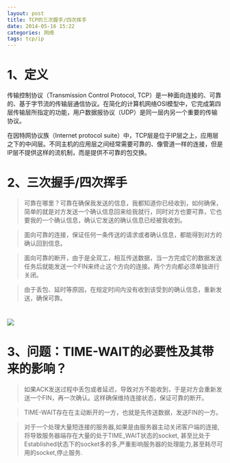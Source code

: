 ```yaml
---
layout: post
title: TCP的三次握手/四次挥手
date: 2014-05-16 15:22
categories: 网络
tags: tcp/ip
---
```



# 1、定义
>
传输控制协议（Transmission Control Protocol, TCP）是一种面向连接的、可靠的、基于字节流的传输层通信协议。在简化的计算机网络OSI模型中，它完成第四层传输层所指定的功能，用户数据报协议（UDP）是同一层内另一个重要的传输协议。
>
在因特网协议族（Internet protocol suite）中，TCP层是位于IP层之上，应用层之下的中间层。不同主机的应用层之间经常需要可靠的、像管道一样的连接，但是IP层不提供这样的流机制，而是提供不可靠的包交换。

# 2、三次握手/四次挥手

>可靠在哪里？可靠在确保我发送的信息，我都知道你已经收到，如何确保，简单的就是对方发送一个确认信息回来给我就行，同时对方也要可靠，它也要我的一个确认信息，确认它发送的确认信息已经被我收到。

>面向可靠的连接，保证任何一条传送的请求或者确认信息，都能得到对方的确认回到信息。

>面向可靠的断开，由于是全双工，相互传送数据，当一方完成它的数据发送任务后就能发送一个FIN来终止这个方向的连接。两个方向都必须单独进行关闭。

>由于丢包、延时等原因，在规定时间内没有收到该受到的确认信息，重新发送，确保可靠。  
#
![](2014-05-16-tcp-ip-三次握手-四次挥手图.jpg)

# 3、问题：TIME-WAIT的必要性及其带来的影响？

>如果ACK发送过程中丢包或者延迟，导致对方不能收到，于是对方会重新发送一个FIN，再一次确认。这样确保维持连接状态，保证可靠的断开。

>TIME-WAIT存在在主动断开的一方，也就是先传送数据，发送FIN的一方。

>对于一个处理大量短连接的服务器,如果是由服务器主动关闭客户端的连接,将导致服务器端存在大量的处于TIME_WAIT状态的socket, 甚至比处于Established状态下的socket多的多,严重影响服务器的处理能力,甚至耗尽可用的socket,停止服务.
